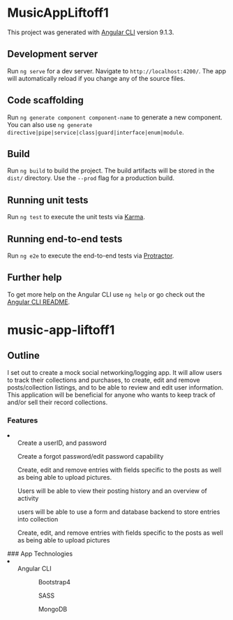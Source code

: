 # MusicAppLiftoff1

This project was generated with [Angular CLI](https://github.com/angular/angular-cli) version 9.1.3.

## Development server

Run `ng serve` for a dev server. Navigate to `http://localhost:4200/`. The app will automatically reload if you change any of the source files.

## Code scaffolding

Run `ng generate component component-name` to generate a new component. You can also use `ng generate directive|pipe|service|class|guard|interface|enum|module`.

## Build

Run `ng build` to build the project. The build artifacts will be stored in the `dist/` directory. Use the `--prod` flag for a production build.

## Running unit tests

Run `ng test` to execute the unit tests via [Karma](https://karma-runner.github.io).

## Running end-to-end tests

Run `ng e2e` to execute the end-to-end tests via [Protractor](http://www.protractortest.org/).

## Further help

To get more help on the Angular CLI use `ng help` or go check out the [Angular CLI README](https://github.com/angular/angular-cli/blob/master/README.md).

# music-app-liftoff1

## Outline
I set out to create a mock social networking/logging app. It will allow users to track their collections and purchases, to create, edit and remove posts/collection listings, and to be able to review and edit user information. This application will be beneficial for anyone who wants to keep track of and/or sell their record collections.

### Features
<li>
  <ul>Create a userID, and password</ul>
  <ul>Create a forgot password/edit password capability</ul>
  <ul>Create, edit and remove entries with fields specific to the posts as well as being able to upload pictures.</ul>
  <ul>Users will be able to view their posting history and an overview of activity</ul>
  <ul>users will be able to use a form and database backend to store entries into collection</ul>
  <ul>Create, edit, and remove entries with fields specific to the posts as well as being able to upload pictures</ul>
</li>
### App Technologies
<li>
  <ul>Angular CLI<ul>
  <ul>Bootstrap4</ul> 
  <ul>SASS</ul> 
  <ul>MongoDB</ul>
</li>
